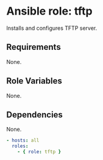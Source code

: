 # Ansible role: tftp
Installs and configures TFTP server.

## Requirements
None.

## Role Variables
None.

## Dependencies
None.

```yaml
- hosts: all
  roles:
    - { role: tftp }
```
